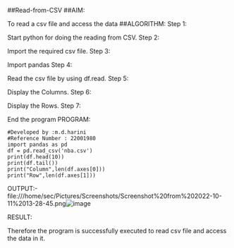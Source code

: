 ##Read-from-CSV
##AIM:

To read a csv file and access the data
##ALGORITHM:
Step 1:

Start python for doing the reading from CSV.
Step 2:

Import the required csv file.
Step 3:

Import pandas
Step 4:

Read the csv file by using df.read.
Step 5:

Display the Columns.
Step 6:

Display the Rows.
Step 7:

End the program
PROGRAM:
```
#Developed by :m.d.harini
#Reference Number : 22001980
import pandas as pd
df = pd.read_csv('nba.csv')
print(df.head(10))
print(df.tail())
print("Column",len(df.axes[0]))
print("Row",len(df.axes[1]))
```
OUTPUT:-
file:///home/sec/Pictures/Screenshots/Screenshot%20from%202022-10-11%2013-28-45.png![image](https://user-images.githubusercontent.com/113497680/195034023-e189bd2c-767e-4517-b40a-f192d5c7847f.png)

RESULT:

Therefore the program is successfully executed to read csv file and access the data in it.
